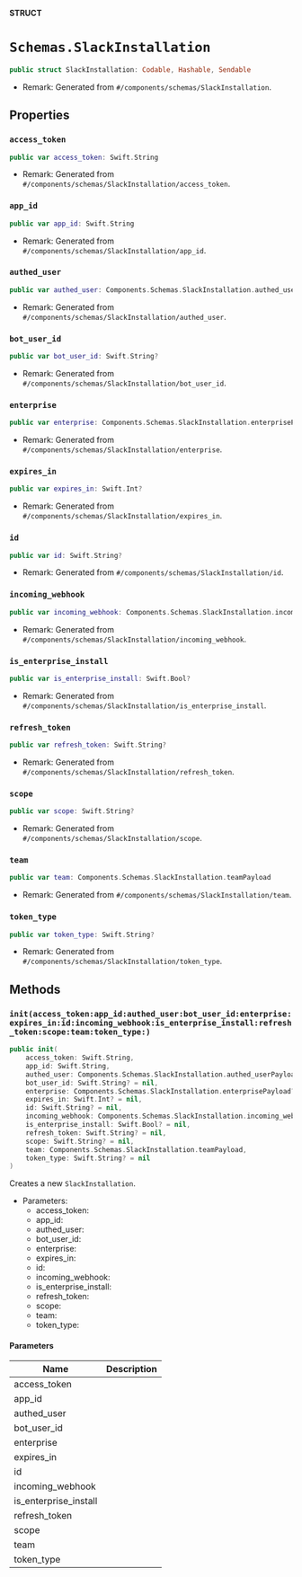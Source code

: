 **STRUCT**

# `Schemas.SlackInstallation`

```swift
public struct SlackInstallation: Codable, Hashable, Sendable
```

- Remark: Generated from `#/components/schemas/SlackInstallation`.

## Properties
### `access_token`

```swift
public var access_token: Swift.String
```

- Remark: Generated from `#/components/schemas/SlackInstallation/access_token`.

### `app_id`

```swift
public var app_id: Swift.String
```

- Remark: Generated from `#/components/schemas/SlackInstallation/app_id`.

### `authed_user`

```swift
public var authed_user: Components.Schemas.SlackInstallation.authed_userPayload
```

- Remark: Generated from `#/components/schemas/SlackInstallation/authed_user`.

### `bot_user_id`

```swift
public var bot_user_id: Swift.String?
```

- Remark: Generated from `#/components/schemas/SlackInstallation/bot_user_id`.

### `enterprise`

```swift
public var enterprise: Components.Schemas.SlackInstallation.enterprisePayload?
```

- Remark: Generated from `#/components/schemas/SlackInstallation/enterprise`.

### `expires_in`

```swift
public var expires_in: Swift.Int?
```

- Remark: Generated from `#/components/schemas/SlackInstallation/expires_in`.

### `id`

```swift
public var id: Swift.String?
```

- Remark: Generated from `#/components/schemas/SlackInstallation/id`.

### `incoming_webhook`

```swift
public var incoming_webhook: Components.Schemas.SlackInstallation.incoming_webhookPayload?
```

- Remark: Generated from `#/components/schemas/SlackInstallation/incoming_webhook`.

### `is_enterprise_install`

```swift
public var is_enterprise_install: Swift.Bool?
```

- Remark: Generated from `#/components/schemas/SlackInstallation/is_enterprise_install`.

### `refresh_token`

```swift
public var refresh_token: Swift.String?
```

- Remark: Generated from `#/components/schemas/SlackInstallation/refresh_token`.

### `scope`

```swift
public var scope: Swift.String?
```

- Remark: Generated from `#/components/schemas/SlackInstallation/scope`.

### `team`

```swift
public var team: Components.Schemas.SlackInstallation.teamPayload
```

- Remark: Generated from `#/components/schemas/SlackInstallation/team`.

### `token_type`

```swift
public var token_type: Swift.String?
```

- Remark: Generated from `#/components/schemas/SlackInstallation/token_type`.

## Methods
### `init(access_token:app_id:authed_user:bot_user_id:enterprise:expires_in:id:incoming_webhook:is_enterprise_install:refresh_token:scope:team:token_type:)`

```swift
public init(
    access_token: Swift.String,
    app_id: Swift.String,
    authed_user: Components.Schemas.SlackInstallation.authed_userPayload,
    bot_user_id: Swift.String? = nil,
    enterprise: Components.Schemas.SlackInstallation.enterprisePayload? = nil,
    expires_in: Swift.Int? = nil,
    id: Swift.String? = nil,
    incoming_webhook: Components.Schemas.SlackInstallation.incoming_webhookPayload? = nil,
    is_enterprise_install: Swift.Bool? = nil,
    refresh_token: Swift.String? = nil,
    scope: Swift.String? = nil,
    team: Components.Schemas.SlackInstallation.teamPayload,
    token_type: Swift.String? = nil
)
```

Creates a new `SlackInstallation`.

- Parameters:
  - access_token:
  - app_id:
  - authed_user:
  - bot_user_id:
  - enterprise:
  - expires_in:
  - id:
  - incoming_webhook:
  - is_enterprise_install:
  - refresh_token:
  - scope:
  - team:
  - token_type:

#### Parameters

| Name | Description |
| ---- | ----------- |
| access_token |  |
| app_id |  |
| authed_user |  |
| bot_user_id |  |
| enterprise |  |
| expires_in |  |
| id |  |
| incoming_webhook |  |
| is_enterprise_install |  |
| refresh_token |  |
| scope |  |
| team |  |
| token_type |  |